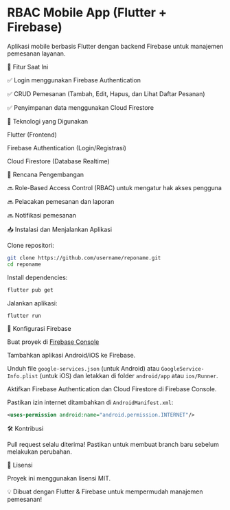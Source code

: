# RBAC Mobile App (Flutter + Firebase)

Aplikasi mobile berbasis Flutter dengan backend Firebase untuk manajemen pemesanan layanan.

🚀 Fitur Saat Ini

✅ Login menggunakan Firebase Authentication

✅ CRUD Pemesanan (Tambah, Edit, Hapus, dan Lihat Daftar Pesanan)

✅ Penyimpanan data menggunakan Cloud Firestore

🔧 Teknologi yang Digunakan

Flutter (Frontend)

Firebase Authentication (Login/Registrasi)

Cloud Firestore (Database Realtime)

📌 Rencana Pengembangan

🔜 Role-Based Access Control (RBAC) untuk mengatur hak akses pengguna

🔜 Pelacakan pemesanan dan laporan

🔜 Notifikasi pemesanan

📥 Instalasi dan Menjalankan Aplikasi

Clone repositori:
```sh
git clone https://github.com/username/reponame.git
cd reponame
```

Install dependencies:
```sh
flutter pub get
```
Jalankan aplikasi:
```sh
flutter run
```
🔑 Konfigurasi Firebase

Buat proyek di [Firebase Console](https://console.firebase.google.com/)

Tambahkan aplikasi Android/iOS ke Firebase.

Unduh file `google-services.json` (untuk Android) atau `GoogleService-Info.plist` (untuk iOS) dan letakkan di folder `android/app` atau `ios/Runner`.

Aktifkan Firebase Authentication dan Cloud Firestore di Firebase Console.

Pastikan izin internet ditambahkan di `AndroidManifest.xml`:
```xml
<uses-permission android:name="android.permission.INTERNET"/>
```

🛠 Kontribusi

Pull request selalu diterima! Pastikan untuk membuat branch baru sebelum melakukan perubahan.

📄 Lisensi

Proyek ini menggunakan lisensi MIT.

💡 Dibuat dengan Flutter & Firebase untuk mempermudah manajemen pemesanan!
